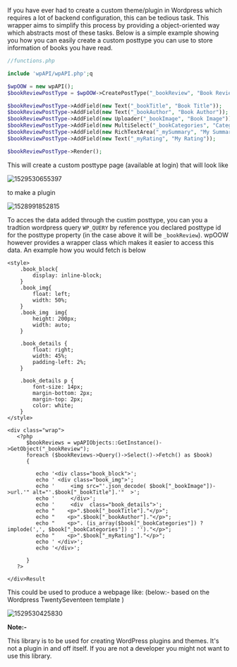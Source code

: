 If you have ever had to create a custom theme/plugin in Wordpress which requires a lot of backend configuration, this can be tedious task. This wrapper aims to simplify this process by providing a object-oriented way which abstracts most of these tasks. Below is a simple example showing you how you can easily create a custom posttype you can use to store information of books you have read.

```php
//functions.php

include 'wpAPI/wpAPI.php';q

$wpOOW = new wpAPI();
$bookReviewPostType = $wpOOW->CreatePostType("_bookReview", "Book Review", true);

$bookReviewPostType->AddField(new Text("_bookTitle", "Book Title"));
$bookReviewPostType->AddField(new Text("_bookAuthor", "Book Author"));
$bookReviewPostType->AddField(new Uploader("_bookImage", "Book Image"));
$bookReviewPostType->AddField(new MultiSelect("_bookCategories", "Categories", ["Philosophy" => "Philosophy", "Auto-Biography" => "Auto-Biography", "Fiction" => "Fiction"]));
$bookReviewPostType->AddField(new RichTextArea("_mySummary", "My Summary"));
$bookReviewPostType->AddField(new Text("_myRating", "My Rating"));

$bookReviewPostType->Render();


```

This will create a custom posttype page (available at login) that will look like

![1529530655397](/images/intro_output_image_input.png)

to make a plugin

![1528991852815](/images/intro_main_image_expanded.png)

To acces the data added through the custim posttype, you can you a tradtion wordpress query `WP_QUERY` by reference you declared posttype id for the posttype property (in the case above it will be `_bookReview`). wpOOW  however provides a wrapper class which makes it easier to access this data. An example  how you would fetch is below 

```php+HTML
<style>
	.book_block{
		display: inline-block;
	}
	.book_img{
		float: left;
		width: 50%;
	}
	.book_img  img{
		height: 200px;
		width: auto;
	}

	.book_details {
		float: right;
		width: 45%;
		padding-left: 2%;
	}

	.book_details p {
		font-size: 14px;
		margin-bottom: 2px;
		margin-top: 2px;
		color: white;
	}
</style>

<div class="wrap">
   <?php
      $bookReviews = wpAPIObjects::GetInstance()->GetObject("_bookReview");
      foreach ($bookReviews->Query()->Select()->Fetch() as $book)
      {

         echo '<div class="book_block">';
         echo ' <div class="book_img">';
         echo '     <img src="'.json_decode( $book["_bookImage"])->url.'" alt="'.$book["_bookTitle"].'"  >';
         echo '     </div>';
         echo '     <div  class="book_details">';
         echo "    <p>".$book["_bookTitle"]."</p>";
         echo "    <p>".$book["_bookAuthor"]."</p>";
         echo "    <p>". (is_array($book["_bookCategories"]) ? implode(',', $book["_bookCategories"]) : '')."</p>";
         echo "    <p>".$book["_myRating"]."</p>";
         echo ' </div>';
         echo '</div>';

      }
   ?>

</div>Result
```



This could be used to produce a webpage like: (below:- based on the Wordpress TwentySeventeen template )

![1529530425830](/images/intro_output_image.png)

**Note:-**

This library is to be used for creating WordPress plugins and themes. It's not a plugin in and off itself. If you are not a developer you might not want to use this library.





